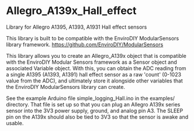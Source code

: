 # Allegro_A139x_Hall_effect
 Library for Allegro A1395, A1393, A1931 Hall effect sensors
 
 This library is built to be compatible with the EnviroDIY ModularSensors
 library framework. https://github.com/EnviroDIY/ModularSensors
 
 This library allows you to create an Allegro_A139x object that is compatible with 
 the EnviroDIY Modular Sensors framework as a Sensor object and associated Variable
 object. With this, you can obtain the ADC reading from a single A1395 (A1393, A1391) 
 hall effect sensor as a raw 'count' (0-1023 value from the ADC), and ultimately 
 store it alongside other variables that the EnviroDIY ModularSensors library can create.
 
 See the example Arduino file simple_logging_Hall.ino in the examples/ directory. That file is set up so that you can plug an Allegro A139x series sensor into the 3V3 power supply, ground, and analog pin A3. The SLEEP pin on the A139x should also be tied to 3V3 so that the sensor is awake and usable. 
 
